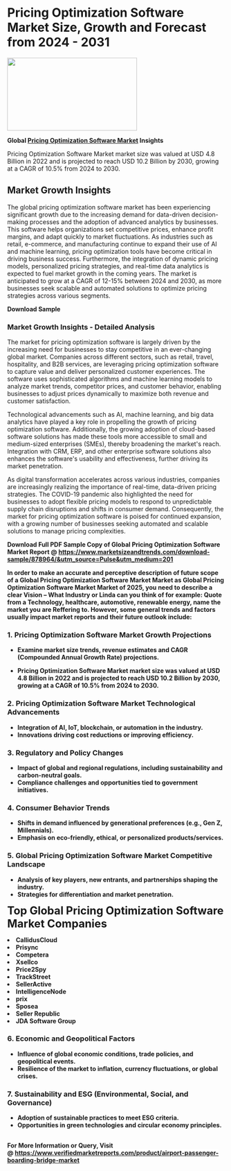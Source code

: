 <H1>Pricing Optimization Software Market Size, Growth and Forecast from 2024 - 2031</H1><img class="aligncenter size-medium wp-image-584254" src="https://thirdeyenews.in/wp-content/uploads/2024/09/Global-Market-Research-300x168.jpeg" alt="" width="300" height="168" /><p><strong>Global&nbsp;<a href="https://www.marketsizeandtrends.com/download-sample/878964/&amp;utm_source=Pulse&amp;utm_medium=201">Pricing Optimization Software Market</a> Insights</strong></p><p>Pricing Optimization Software Market market size was valued at USD 4.8 Billion in 2022 and is projected to reach USD 10.2 Billion by 2030, growing at a CAGR of 10.5% from 2024 to 2030.</p><p><h2>Market Growth Insights</h2> <p>The global pricing optimization software market has been experiencing significant growth due to the increasing demand for data-driven decision-making processes and the adoption of advanced analytics by businesses. This software helps organizations set competitive prices, enhance profit margins, and adapt quickly to market fluctuations. As industries such as retail, e-commerce, and manufacturing continue to expand their use of AI and machine learning, pricing optimization tools have become critical in driving business success. Furthermore, the integration of dynamic pricing models, personalized pricing strategies, and real-time data analytics is expected to fuel market growth in the coming years. The market is anticipated to grow at a CAGR of 12-15% between 2024 and 2030, as more businesses seek scalable and automated solutions to optimize pricing strategies across various segments.</p> <p><strong>Download Sample</strong></p> <h3>Market Growth Insights - Detailed Analysis</h3> <p>The market for pricing optimization software is largely driven by the increasing need for businesses to stay competitive in an ever-changing global market. Companies across different sectors, such as retail, travel, hospitality, and B2B services, are leveraging pricing optimization software to capture value and deliver personalized customer experiences. The software uses sophisticated algorithms and machine learning models to analyze market trends, competitor prices, and customer behavior, enabling businesses to adjust prices dynamically to maximize both revenue and customer satisfaction.</p> <p>Technological advancements such as AI, machine learning, and big data analytics have played a key role in propelling the growth of pricing optimization software. Additionally, the growing adoption of cloud-based software solutions has made these tools more accessible to small and medium-sized enterprises (SMEs), thereby broadening the market's reach. Integration with CRM, ERP, and other enterprise software solutions also enhances the software's usability and effectiveness, further driving its market penetration.</p> <p>As digital transformation accelerates across various industries, companies are increasingly realizing the importance of real-time, data-driven pricing strategies. The COVID-19 pandemic also highlighted the need for businesses to adopt flexible pricing models to respond to unpredictable supply chain disruptions and shifts in consumer demand. Consequently, the market for pricing optimization software is poised for continued expansion, with a growing number of businesses seeking automated and scalable solutions to manage pricing complexities.</p> <p><strong></p><p><span class=""><strong>Download Full PDF Sample Copy of Global Pricing Optimization Software Market Report</strong> @ <a href="https://www.marketsizeandtrends.com/download-sample/878964/&amp;utm_source=Pulse&amp;utm_medium=201" target="_blank">https://www.marketsizeandtrends.com/download-sample/878964/&amp;utm_source=Pulse&amp;utm_medium=201</a></span></p><p>In order to make an accurate and perceptive description of future scope of a Global&nbsp;Pricing Optimization Software Market Market as Global&nbsp;Pricing Optimization Software Market Market of 2025, you need to describe a clear Vision &ndash; What Industry or Linda can you think of for example: Quote from a Technology, healthcare, automotive, renewable energy, name the market you are Reffering to. However, some general trends and factors usually impact market reports and their future outlook include:</p><h3>1.&nbsp;<strong>Pricing Optimization Software Market Growth Projections</strong></h3><ul><li>Examine market size trends, revenue estimates and CAGR (Compounded Annual Growth Rate) projections.</li><li><p>Pricing Optimization Software Market market size was valued at USD 4.8 Billion in 2022 and is projected to reach USD 10.2 Billion by 2030, growing at a CAGR of 10.5% from 2024 to 2030.</p></li></ul><h3>2.&nbsp;<strong>Pricing Optimization Software Market Technological Advancements</strong></h3><ul><li>Integration of AI, IoT, blockchain, or automation in the industry.</li><li>Innovations driving cost reductions or improving efficiency.</li></ul><h3>3.&nbsp;<strong>Regulatory and Policy Changes</strong></h3><ul><li>Impact of global and regional regulations, including sustainability and carbon-neutral goals.</li><li>Compliance challenges and opportunities tied to government initiatives.</li></ul><h3>4.&nbsp;<strong>Consumer Behavior Trends</strong></h3><ul><li>Shifts in demand influenced by generational preferences (e.g., Gen Z, Millennials).</li><li>Emphasis on eco-friendly, ethical, or personalized products/services.</li></ul><h3>5.&nbsp;<strong>Global Pricing Optimization Software Market Competitive Landscape</strong></h3><ul><li>Analysis of key players, new entrants, and partnerships shaping the industry.</li><li>Strategies for differentiation and market penetration.</li></ul><p data-pm-slice="1 1 []"><span style="color: inherit; font-family: inherit; font-size: 25px;">Top Global Pricing Optimization Software Market Companies</span></p><div class="" data-test-id=""><p><li>CallidusCloud</li><li> Prisync</li><li> Competera</li><li> Xsellco</li><li> Price2Spy</li><li> TrackStreet</li><li> SellerActive</li><li> IntelligenceNode</li><li> prix</li><li> Sposea</li><li> Seller Republic</li><li> JDA Software Group</li></p></div><h3>6.&nbsp;<strong>Economic and Geopolitical Factors</strong></h3><ul><li>Influence of global economic conditions, trade policies, and geopolitical events.</li><li>Resilience of the market to inflation, currency fluctuations, or global crises.</li></ul><h3>7.&nbsp;<strong>Sustainability and ESG (Environmental, Social, and Governance)</strong></h3><ul><li>Adoption of sustainable practices to meet ESG criteria.</li><li>Opportunities in green technologies and circular economy principles.</li></ul><h2><strong style="font-size: 14px;">For More Information or Query, Visit @&nbsp;</strong><a style="background-color: #ffffff; font-size: 14px;" href="https://www.marketsizeandtrends.com/report/pricing-optimization-software-market/" target="_blank">https://www.verifiedmarketreports.com/product/airport-passenger-boarding-bridge-market</a></h2>
